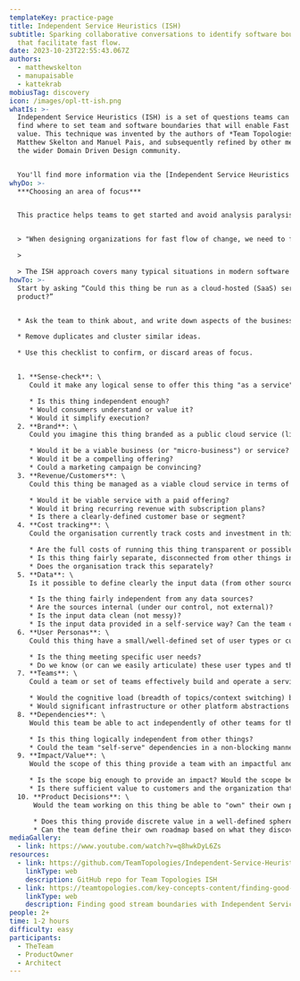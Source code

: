 ```yaml
---
templateKey: practice-page
title: Independent Service Heuristics (ISH)
subtitle: Sparking collaborative conversations to identify software boundaries
  that facilitate fast flow.
date: 2023-10-23T22:55:43.067Z
authors:
  - matthewskelton
  - manupaisable
  - kattekrab
mobiusTag: discovery
icon: /images/opl-tt-ish.png
whatIs: >-
  Independent Service Heuristics (ISH) is a set of questions teams can use to
  find where to set team and software boundaries that will enable Fast Flow of
  value. T﻿his technique was invented by the authors of *Team Topologies*,
  Matthew Skelton and Manuel Pais, and subsequently refined by other members of
  the wider Domain Driven Design community.


  You'll find more information via the [Independent Service Heuristics GitHub Repository](https://github.com/TeamTopologies/Independent-Service-Heuristics) which is openly provided via the CC BY-SA license.
whyDo: >-
  ***C﻿hoosing an area of focus***


  T﻿his practice helps teams to get started and avoid analysis paralysis by using a series of questions to help identify where to focus attention, or quickly decide an area of focus is not suitable for further discovery after all.


  > "When designing organizations for fast flow of change, we need to find effective boundaries between different streams of change… A lightweight intermediate approach is to ask "could this thing be run as a cloud-hosted (SaaS) service or product?

  >

  > The ISH approach covers many typical situations in modern software but not all. It's designed to stimulate conversation and provide a frame for thinking, not as a perfect "catch-all" tool."
howTo: >-
  S﻿tart by asking “Could this thing be run as a cloud-hosted (SaaS) service or
  product?”


  * A﻿sk the team to think about, and write down aspects of the business, relevant tasks, software applications, and customer journeys which could become an independent domain, service, or value stream.

  * Remove duplicates and cluster similar ideas.

  * Use this checklist to confirm, or discard areas of focus.


  1. **Sense-check**: \
     Could it make any logical sense to offer this thing "as a service"?

     * Is this thing independent enough?
     * Would consumers understand or value it?
     * Would it simplify execution?
  2. **Brand**: \
     Could you imagine this thing branded as a public cloud service (like *AvocadoOnline.com* 🥑)?

     * Would it be a viable business (or "micro-business") or service?
     * Would it be a compelling offering?
     * Could a marketing campaign be convincing?
  3. **Revenue/Customers**: \
     Could this thing be managed as a viable cloud service in terms of revenue and customers?

     * Would it be viable service with a paid offering?
     * Would it bring recurring revenue with subscription plans?
     * Is there a clearly-defined customer base or segment?
  4. **Cost tracking**: \
     Could the organisation currently track costs and investment in this thing separately from similar things?

     * Are the full costs of running this thing transparent or possible to discover considering infrastructure costs, data storage costs, data transfer costs, licence costs, etc.?
     * Is this thing fairly separate, disconnected from other things in the organisation?
     * Does the organisation track this separately?
  5. **Data**: \
     Is it possible to define clearly the input data (from other sources) that this thing needs?

     * Is the thing fairly independent from any data sources?
     * Are the sources internal (under our control, not external)?
     * Is the input data clean (not messy)?
     * Is the input data provided in a self-service way? Can the team consume the input data "as a service"?
  6. **User Personas**: \
     Could this thing have a small/well-defined set of user types or customers (user personas)?

     * Is the thing meeting specific user needs?
     * Do we know (or can we easily articulate) these user types and their needs?
  7. **Teams**: \
     Could a team or set of teams effectively build and operate a service based on this thing?

     * Would the cognitive load (breadth of topics/context switching) be bounded to help the team focus and succeed?
     * Would significant infrastructure or other platform abstractions be unnecessary?
  8. **Dependencies**: \
     Would this team be able to act independently of other teams for the majority of the time to achieve their objectives?

     * Is this thing logically independent from other things?
     * Could the team "self-serve" dependencies in a non-blocking manner from a platform?
  9. **Impact/Value**: \
     Would the scope of this thing provide a team with an impactful and engaging challenge?

     * Is the scope big enough to provide an impact? Would the scope be engaging for talented people?
     * Is there sufficient value to customers and the organization that the value would be clearly recognized?
  10. **Product Decisions**: \
      Would the team working on this thing be able to "own" their own product roadmap and the product direction?

      * Does this thing provide discrete value in a well-defined sphere of execution?
      * Can the team define their own roadmap based on what they discover is best for the product and its users (so that the team is not driven by the requirements and priorities of other teams)?
mediaGallery:
  - link: https://www.youtube.com/watch?v=q8hwkDyL6Zs
resources:
  - link: https://github.com/TeamTopologies/Independent-Service-Heuristics
    linkType: web
    description: GitHub repo for Team Topologies ISH
  - link: https://teamtopologies.com/key-concepts-content/finding-good-stream-boundaries-with-independent-service-heuristics
    linkType: web
    description: Finding good stream boundaries with Independent Service Heuristics
people: 2+
time: 1-2 hours
difficulty: easy
participants:
  - TheTeam
  - ProductOwner
  - Architect
---
```

